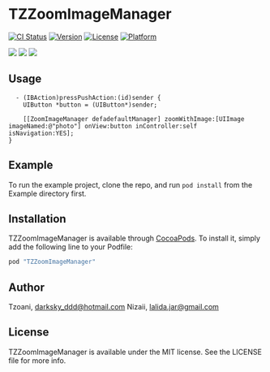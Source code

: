 # TZZoomImageManager

[![CI Status](http://img.shields.io/travis/Tzoani/TZZoomImageManager.svg?style=flat)](https://travis-ci.org/Tzoani/TZZoomImageManager)
[![Version](https://img.shields.io/cocoapods/v/TZZoomImageManager.svg?style=flat)](http://cocoapods.org/pods/TZZoomImageManager)
[![License](https://img.shields.io/cocoapods/l/TZZoomImageManager.svg?style=flat)](http://cocoapods.org/pods/TZZoomImageManager)
[![Platform](https://img.shields.io/cocoapods/p/TZZoomImageManager.svg?style=flat)](http://cocoapods.org/pods/TZZoomImageManager)

[![](https://dl.dropboxusercontent.com/s/jbk1xd4pw2m2czd/iPhone_Modal.png)](iPhone_Modal.png)
[![](https://dl.dropboxusercontent.com/s/bunor887yg8gs45/iPhone_Push.png)](iPhone_Push.png)
[![](https://dl.dropboxusercontent.com/s/yzuu6pcfucbzqh6/iPad_PopOver.png)](iPad_PopOver.png)

## Usage

```ObjC
  - (IBAction)pressPushAction:(id)sender {
    UIButton *button = (UIButton*)sender;
    
    [[ZoomImageManager defadefaultManager] zoomWithImage:[UIImage imageNamed:@"photo"] onView:button inController:self isNavigation:YES];
}
```

## Example

To run the example project, clone the repo, and run `pod install` from the Example directory first.

## Installation

TZZoomImageManager is available through [CocoaPods](http://cocoapods.org). To install
it, simply add the following line to your Podfile:

```ruby
pod "TZZoomImageManager"
```

## Author

Tzoani, darksky_ddd@hotmail.com
Nizaii, lalida.jar@gmail.com

## License

TZZoomImageManager is available under the MIT license. See the LICENSE file for more info.
